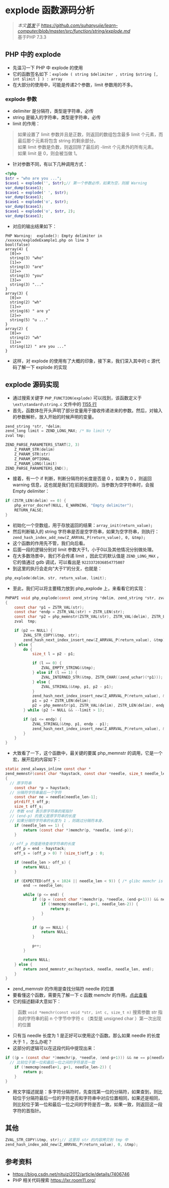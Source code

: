 # explode 函数源码分析
>*本文[首发](https://github.com/suhanyujie/learn-computer/blob/master/src/function/string/explode.md)于 https://github.com/suhanyujie/learn-computer/blob/master/src/function/string/explode.md* <br>
基于PHP 7.3.3

## PHP 中的 explode
* 先温习一下 PHP 中 explode 的使用
* 它的函数签名如下：`explode ( string $delimiter , string $string [, int $limit ] ) : array`
* 在大部分的使用中，可能是传递2个参数，limit 参数用的不多。

### explode 参数
* delimiter 是分隔符，类型是字符串，必传
* string 是输入的字符串，类型是字符串，必传
* limit 的作用：
> 如果设置了 limit 参数并且是正数，则返回的数组包含最多 limit 个元素，而最后那个元素将包含 string 的剩余部分。<br>
> 如果 limit 参数是负数，则返回除了最后的 -limit 个元素外的所有元素。<br>
> 如果 limit 是 0，则会被当做 1。<br>

* 针对参数不同，有以下几种调用方式：

```php
<?php
$str = "who are you ...";
$case1 = explode('', $str);// 第一个参数必传，如果为空，则报 Warning
var_dump($case1);
$case1 = explode(' ', $str);
var_dump($case1);
$case1 = explode('o', $str);
var_dump($case1);
$case1 = explode('o', $str, 2);
var_dump($case1);
```

* 对应的输出结果如下：

```
PHP Warning:  explode(): Empty delimiter in /xxxxxx/explodeExample1.php on line 3
bool(false)
array(4) {
  [0]=>
  string(3) "who"
  [1]=>
  string(3) "are"
  [2]=>
  string(3) "you"
  [3]=>
  string(3) "..."
}
array(3) {
  [0]=>
  string(2) "wh"
  [1]=>
  string(6) " are y"
  [2]=>
  string(5) "u ..."
}
array(2) {
  [0]=>
  string(2) "wh"
  [1]=>
  string(12) " are you ..."
}
```

* 这样，对 explode 的使用有了大概的印象，接下来，我们深入其中的 c 源代码了解一下 explode 的实现

## explode 源码实现
* 通过搜索关键字 `PHP_FUNCTION(explode)` 可以找到，该函数定义于 `\ext\standard\string.c` 文件中的 [1155 行](https://github.com/php/php-src/blob/9ebd7f36b1bcbb2b425ab8e903846f3339d6d566/ext/standard/string.c#L1155)
* 首先，函数体在开头声明了部分变量用于接收传递进来的参数。然后，对输入的参数解析，放入开始的时候声明的变量。

```c
zend_string *str, *delim;
zend_long limit = ZEND_LONG_MAX; /* No limit */
zval tmp;

ZEND_PARSE_PARAMETERS_START(2, 3)
    Z_PARAM_STR(delim)
    Z_PARAM_STR(str)
    Z_PARAM_OPTIONAL
    Z_PARAM_LONG(limit)
ZEND_PARSE_PARAMETERS_END();
```

* 接着，有一个 if 判断，判断分隔符的长度是否是 0 ，如果为 0 ，则返回 warning 信息，这也就是我们在前面提到的，当参数为空字符串时，会报 Empty delimiter：

```c
if (ZSTR_LEN(delim) == 0) {
    php_error_docref(NULL, E_WARNING, "Empty delimiter");
    RETURN_FALSE;
}
```

* 初始化一个空数组，用于存放返回的结果：`array_init(return_value);`
* 然后判断输入的 string 字符串是否是空字符串，如果为空字符串，则执行：`zend_hash_index_add_new(Z_ARRVAL_P(return_value), 0, &tmp);`
* 这个函数的作用先不管，我们向后看。
* 后面一段的逻辑分别对 limit 参数大于1，小于0以及其他情况分别做处理。
* 在大多数场景中，我们不会传递 limit ，因此它的默认值是 `ZEND_LONG_MAX` ，它的值通过 gdb 调试，可以看出是 `9223372036854775807`
* 到这里的执行会走向“大于1”的分支，也就是：

```c
php_explode(delim, str, return_value, limit);
```

* 至此，我们可以将主要精力放到 php_explode 上，来看看它的实现：

```c
PHPAPI void php_explode(const zend_string *delim, zend_string *str, zval *return_value, zend_long limit)
{
	const char *p1 = ZSTR_VAL(str);
	const char *endp = ZSTR_VAL(str) + ZSTR_LEN(str);
	const char *p2 = php_memnstr(ZSTR_VAL(str), ZSTR_VAL(delim), ZSTR_LEN(delim), endp);
	zval  tmp;

	if (p2 == NULL) {
		ZVAL_STR_COPY(&tmp, str);
		zend_hash_next_index_insert_new(Z_ARRVAL_P(return_value), &tmp);
	} else {
		do {
			size_t l = p2 - p1;

			if (l == 0) {
				ZVAL_EMPTY_STRING(&tmp);
			} else if (l == 1) {
				ZVAL_INTERNED_STR(&tmp, ZSTR_CHAR((zend_uchar)(*p1)));
			} else {
				ZVAL_STRINGL(&tmp, p1, p2 - p1);
			}
			zend_hash_next_index_insert_new(Z_ARRVAL_P(return_value), &tmp);
			p1 = p2 + ZSTR_LEN(delim);
			p2 = php_memnstr(p1, ZSTR_VAL(delim), ZSTR_LEN(delim), endp);
		} while (p2 != NULL && --limit > 1);

		if (p1 <= endp) {
			ZVAL_STRINGL(&tmp, p1, endp - p1);
			zend_hash_next_index_insert_new(Z_ARRVAL_P(return_value), &tmp);
		}
	}
}
```

* 大致看了一下，这个函数中，最关键的要属 php_memnstr 的调用，它是一个宏，展开后的内容如下：

```c
static zend_always_inline const char *
zend_memnstr(const char *haystack, const char *needle, size_t needle_len, const char *end)
{
  // 原字符串
	const char *p = haystack;
  // 分隔符字符串最后一个字符
	const char ne = needle[needle_len-1];
	ptrdiff_t off_p;
	size_t off_s;
  // 参数 end 表示原字符串的尾指针
  // (end-p) 的意义是原字符串的长度
  // 如果分隔符字符串的长度为 1 ，则跳过分隔符本身，
	if (needle_len == 1) {
		return (const char *)memchr(p, *needle, (end-p));
	}

  // off_p 的值是待查询字符串的长度
	off_p = end - haystack;
	off_s = (off_p > 0) ? (size_t)off_p : 0;

	if (needle_len > off_s) {
		return NULL;
	}

	if (EXPECTED(off_s < 1024 || needle_len < 9)) {	/* glibc memchr is faster when needle is too short */
		end -= needle_len;

		while (p <= end) {
			if ((p = (const char *)memchr(p, *needle, (end-p+1))) && ne == p[needle_len-1]) {
				if (!memcmp(needle+1, p+1, needle_len-2)) {
					return p;
				}
			}

			if (p == NULL) {
				return NULL;
			}

			p++;
		}

		return NULL;
	} else {
		return zend_memnstr_ex(haystack, needle, needle_len, end);
	}
}
```

* zend_memnstr 的作用是查找分隔符 needle 的位置
* 要看懂这个函数，需要先了解一下 c 函数 memchr 的作用。[点此查看](https://www.tutorialspoint.com/c_standard_library/c_function_memchr.htm)
* 它的描述翻译大意如下：
>函数 `void *memchr(const void *str, int c, size_t n)` 搜索参数 str 指向的字符串的前 n 个字节中字符 c （类型是 unsigned char ）第一次出现的位置

* 只有当 needle 长度为 1 是正好可以使用这个函数。那么如果 needle 的长度大于 1 ，怎么办呢？
* 这部分的逻辑可以在这段代码中提现出来：

```c
if ((p = (const char *)memchr(p, *needle, (end-p+1))) && ne == p[needle_len-1]) {
  // 比较位于第一位和最后一位之间的字符是否一致
	if (!memcmp(needle+1, p+1, needle_len-2)) {
		return p;
	}
}
```

* 用文字描述就是：多字符分隔符时，先查找第一位的分隔符，如果查到，则比较位于分隔符最后一位的字符是否和字符串中对应位置相同，如果还是相同，则比较位于第一位和最后一位之间的字符是否一致。如果一致，则返回这一段字符的首指针。

## 其他

```c
ZVAL_STR_COPY(&tmp, str);// 这里将 str 的内容拷贝到 tmp 中
zend_hash_index_add_new(Z_ARRVAL_P(return_value), 0, &tmp);
```

## 参考资料
* https://blog.csdn.net/nituizi2012/article/details/7406746
* PHP 相关代码搜索 https://lxr.room11.org/
